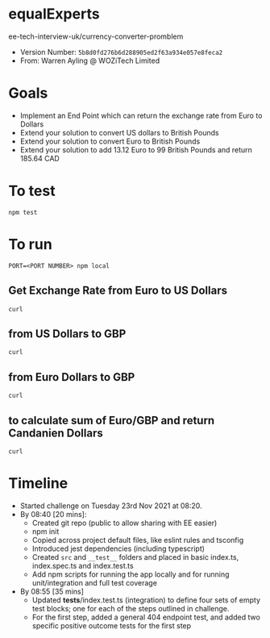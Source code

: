 # equalExperts
ee-tech-interview-uk/currency-converter-promblem

* Version Number: `5b8d0fd276b6d288905ed2f63a934e057e8feca2`
* From: Warren Ayling @ WOZiTech Limited

# Goals
* Implement an End Point which can return the exchange rate from Euro to Dollars
* Extend your solution to convert US dollars to British Pounds
* Extend your solution to convert Euro to British Pounds
* Extend your solution to add 13.12 Euro to 99 British Pounds and return 185.64 CAD

# To test
```
npm test
```

# To run
```
PORT=<PORT NUMBER> npm local
```

## Get Exchange Rate from Euro to US Dollars
`curl `

## from US Dollars to GBP
`curl `

## from Euro Dollars to GBP
`curl `

## to calculate sum of Euro/GBP and return Candanien Dollars
`curl`


# Timeline
* Started challenge on Tuesday 23rd Nov 2021 at 08:20.
* By 08:40 [20 mins]:
  * Created git repo (public to allow sharing with EE easier)
  * npm init
  * Copied across project default files, like eslint rules and tsconfig
  * Introduced jest dependencies (including typescript)
  * Created `src` and `__test__` folders and placed in basic index.ts, index.spec.ts and index.test.ts
  * Add npm scripts for running the app locally and for running unit/integration and full test coverage
* By 08:55 [35 mins]
  * Updated __tests__/index.test.ts (integration) to define four sets of empty test blocks; one for each of the steps outlined in challenge.
  * For the first step, added a general 404 endpoint test, and added two specific positive outcome tests for the first step
  